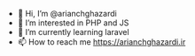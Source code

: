 - 👋 Hi, I’m @arianchghazardi
- 👀 I’m interested in PHP and JS
- 🌱 I’m currently learning laravel
- 📫 How to reach me https://arianchghazardi.ir

<!---
arianchghazardi/arianchghazardi is a ✨ special ✨ repository because its `README.md` (this file) appears on your GitHub profile.
You can click the Preview link to take a look at your changes.
--->
